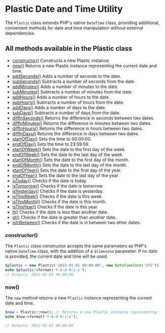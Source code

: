 # Plastic Date and Time Utility
The `Plastic` class extends PHP's native `DateTime` class, providing additional, convenient methods for date and time manipulation without external dependencies.

## All methods available in the Plastic class
- [constructor()](#constructor)   Constructs a new Plastic instance.
- [now()](#now)  Returns a new Plastic instance representing the current date and time.
- [addSeconds()](#addSeconds)  Adds a number of seconds to the date.
- [subSeconds()](#subSeconds)  Subtracts a number of seconds from the date.
- [addMinutes()](#addMinutes)  Adds a number of minutes to the date.
- [subMinutes()](#subMinutes)  Subtracts a number of minutes from the date.
- [addHours()](#addHours)  Adds a number of hours to the date.
- [subHours()](#subHours)  Subtracts a number of hours from the date.
- [addDays()](#addDays)  Adds a number of days to the date.
- [subDays()](#subDays)  Subtracts a number of days from the date.
- [diffInSeconds()](#diffInSeconds)  Returns the difference in seconds between two dates.
- [diffInMinutes()](#diffInMinutes)  Returns the difference in minutes between two dates.
- [diffInHours()](#diffInHours)  Returns the difference in hours between two dates.
- [diffInDays()](#diffInDays)  Returns the difference in days between two dates.
- [startOfDay()](#startOfDay)  Sets the time to 00:00:00.
- [endOfDay()](#endOfDay)  Sets the time to 23:59:59.
- [startOfWeek()](#startOfWeek)  Sets the date to the first day of the week.
- [endOfWeek()](#endOfWeek)  Sets the date to the last day of the week.
- [startOfMonth()](#startOfMonth)  Sets the date to the first day of the month.
- [endOfMonth()](#endOfMonth)  Sets the date to the last day of the month.
- [startOfYear()](#startOfYear)  Sets the date to the first day of the year.
- [endOfYear()](#endOfYear)  Sets the date to the last day of the year.
- [isToday()](#isToday)  Checks if the date is today.
- [isTomorrow()](#isTomorrow)  Checks if the date is tomorrow.
- [isYesterday()](#isYesterday)  Checks if the date is yesterday.
- [isThisWeek()](#isThisWeek)  Checks if the date is this week.
- [isThisMonth()](#isThisMonth)  Checks if the date is this month.
- [isThisYear()](#isThisYear)  Checks if the date is this year.
- [lt()](#lt)  Checks if the date is less than another date.
- [gt()](#gt)  Checks if the date is greater than another date.
- [isInBetween()](#isInBetween)  Checks if the date is in between two other dates.

### constructor()
The `Plastic` class constructor accepts the same parameters as PHP's native `DateTime` class, with the addition of a `$timezone` parameter. If no date is provided, the current date and time will be used.

```php
$plastic = new Plastic('2022-01-01 00:00:00', new DateTimeZone('UTC'));
echo $plastic->format('Y-m-d H:i:s');
// Outputs: 2022-01-01 00:00:00
```

### now()
The `now` method returns a new `Plastic` instance representing the current date and time.

```php
$now = Plastic::now(); // Returns a new Plastic instance representing the current date and time.
echo $now->format('Y-m-d H:i:s');

// Outputs: 2022-01-01 00:00:00 
```

